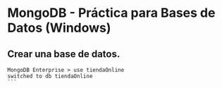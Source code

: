 # MongoDB  - Práctica para Bases de Datos (Windows)


## Crear una base de datos.

````
MongoDB Enterprise > use tiendaOnline
switched to db tiendaOnline
```
